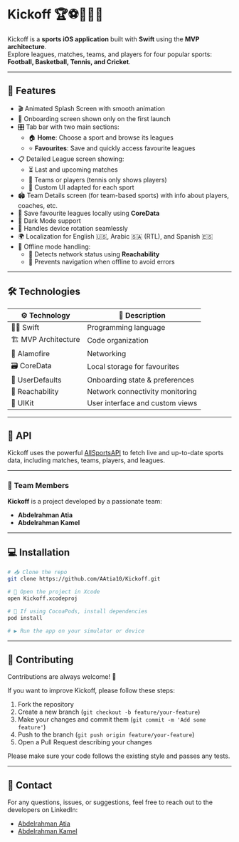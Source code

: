 
# Kickoff 🏆⚽🏀🎾🏏

Kickoff is a **sports iOS application** built with **Swift** using the **MVP architecture**.  
Explore leagues, matches, teams, and players for four popular sports: **Football, Basketball, Tennis, and Cricket**.

---

## 🚀 Features

- 🎬 Animated Splash Screen with smooth animation  
- 👣 Onboarding screen shown only on the first launch  
- 🎛️ Tab bar with two main sections:  
  - 🏠 **Home**: Choose a sport and browse its leagues  
  - ⭐ **Favourites**: Save and quickly access favourite leagues  
- 📋 Detailed League screen showing:  
  - ⏳ Last and upcoming matches  
  - 👥 Teams or players (tennis only shows players)  
  - 🎨 Custom UI adapted for each sport  
- 🏟️ Team Details screen (for team-based sports) with info about players, coaches, etc.  
- 💾 Save favourite leagues locally using **CoreData**  
- 🌙 Dark Mode support  
- 🔄 Handles device rotation seamlessly  
- 🌍 Localization for English 🇺🇸, Arabic 🇸🇦 (RTL), and Spanish 🇪🇸  
- 📶 Offline mode handling:  
  - 📡 Detects network status using **Reachability**  
  - 🚫 Prevents navigation when offline to avoid errors  

---

## 🛠️ Technologies

| ⚙️ Technology       | 📝 Description                  |
| ------------------- | ------------------------------ |
| 🧑‍💻 Swift           | Programming language            |
| 🏗️ MVP Architecture  | Code organization               |
| 📡 Alamofire         | Networking                     |
| 🗃️ CoreData          | Local storage for favourites    |
| 🔑 UserDefaults      | Onboarding state & preferences  |
| 📶 Reachability      | Network connectivity monitoring |
| 🎨 UIKit             | User interface and custom views |

---

## 📡 API

Kickoff uses the powerful [AllSportsAPI](https://allsportsapi.com/) to fetch live and up-to-date sports data, including matches, teams, players, and leagues.

---

### 👥 **Team Members**

**Kickoff** is a project developed by a passionate team:

- **Abdelrahman Atia**  
- **Abdelrahman Kamel**  

---

## 💻 Installation

```bash
# 📥 Clone the repo
git clone https://github.com/AAtia10/Kickoff.git

# 📂 Open the project in Xcode
open Kickoff.xcodeproj

# 💼 If using CocoaPods, install dependencies
pod install

# ▶️ Run the app on your simulator or device
```

---

## 📝 Contributing

Contributions are always welcome! 🙌

If you want to improve Kickoff, please follow these steps:

1. Fork the repository  
2. Create a new branch (`git checkout -b feature/your-feature`)  
3. Make your changes and commit them (`git commit -m 'Add some feature'`)  
4. Push to the branch (`git push origin feature/your-feature`)  
5. Open a Pull Request describing your changes  

Please make sure your code follows the existing style and passes any tests.

---

## 🔗 Contact

For any questions, issues, or suggestions, feel free to reach out to the developers on LinkedIn:

- [Abdelrahman Atia](https://www.linkedin.com/in/abdelrahmanatia2024)  
- [Abdelrahman Kamel](https://www.linkedin.com/in/abdelrahmankamel00)  

